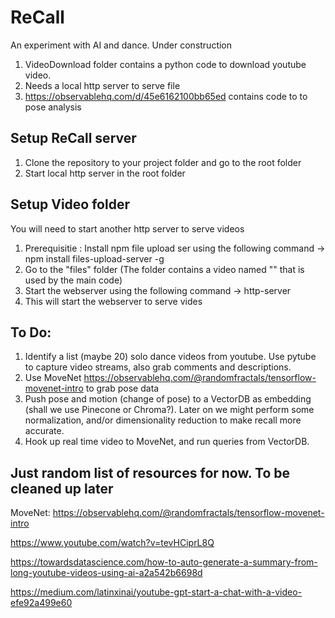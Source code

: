 # ReCall
An experiment with AI and dance. Under construction

1. VideoDownload folder contains a python code to download youtube video.
2. Needs a local http server to serve file
3. https://observablehq.com/d/45e6162100bb65ed contains code to to pose analysis

## Setup ReCall server
1. Clone the repository to your project folder and go to the root folder
2. Start local http server in the root folder

## Setup Video folder
You will need to start another http server to serve videos

1. Prerequisitie : Install npm file upload ser using the following command -> npm install files-upload-server -g
2. Go to the "files" folder (The folder contains a video named "" that is used by the main code)
3. Start the webserver using the following command -> http-server
4. This will start the webserver to serve vides

## To Do:
1. Identify a list (maybe 20) solo dance videos from youtube. Use pytube to capture video streams, also grab comments and descriptions.
2. Use MoveNet https://observablehq.com/@randomfractals/tensorflow-movenet-intro to grab pose data
3. Push pose and motion (change of pose) to a VectorDB as embedding (shall we use Pinecone or Chroma?). Later on we might perform some normalization, and/or dimensionality reduction to make recall more accurate.
4. Hook up real time video to MoveNet, and run queries from VectorDB.


## Just random list of resources for now. To be cleaned up later

MoveNet: https://observablehq.com/@randomfractals/tensorflow-movenet-intro

https://www.youtube.com/watch?v=tevHCiprL8Q

https://towardsdatascience.com/how-to-auto-generate-a-summary-from-long-youtube-videos-using-ai-a2a542b6698d

https://medium.com/latinxinai/youtube-gpt-start-a-chat-with-a-video-efe92a499e60
